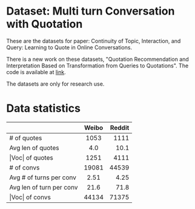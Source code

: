 # Dataset: Multi turn Conversation with Quotation
These are the datasets for paper: Continuity of Topic, Interaction, and Query: Learning to Quote in Online Conversations.

There is a new work on these datasets, "Quotation Recommendation and Interpretation Based on Transformation from Queries to Quotations". The code is available at [link](https://github.com/Lingzhi-WANG/Quotation-Recommendation).

The datasets are only for research use. 

# Data statistics
|   | Weibo | Reddit |
| :---         |     :---:      |          ---: |
| # of quotes   | 1053     | 1111    |
| Avg len of quotes     |4.0       | 10.1     |
| \|Voc\| of quotes     |1251       | 4111     |
| # of convs     |19081       | 44539     |
| Avg # of turns per conv     |2.51       | 4.25     |
| Avg len of turn per conv     |21.6       | 71.8    |
| \|Voc\| of convs     |44134       | 71375     |
